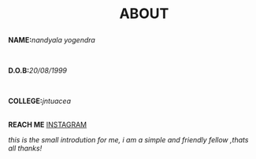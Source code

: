 <!DOCTYPE html>
<html>
<head>
<center><h1><ul>ABOUT</ul></h1></center>
</head>
<body>
<p><b>NAME:</b><i>nandyala yogendra</i></p><br>
<p><b>D.O.B:</b><i>20/08/1999</i></p><br>
<p><b>COLLEGE:</b><i>jntuacea</i></p><br>
<b>REACH ME</b>
<a href="http://instagram.com/yogi_nyc232"target="_blank">
             INSTAGRAM
             </a>
 <p><i>this is the small introdution for me, i am a simple and friendly fellow ,thats all thanks! </i></p>            
             


</body>




</html>
